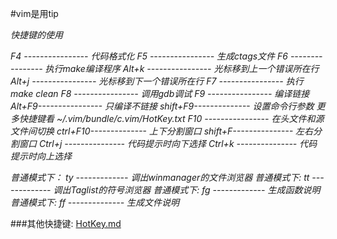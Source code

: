 #vim是用tip

*快捷键的使用*

*F4    ----------------	代码格式化*
*F5	  ----------------	生成ctags文件*
*F6	  ----------------	执行make编译程序*
*Alt+k ----------------	光标移到上一个错误所在行*
*Alt+j ----------------  光标移到下一个错误所在行*
*F7	  ----------------	执行make clean*
*F8	  ----------------	调用gdb调试*
*F9	  ----------------	编译链接*
*Alt+F9----------------  只编译不链接*
*shift+F9--------------  设置命令行参数*
*更多快捷键看 ~/.vim/bundle/c.vim/HotKey.txt*
*F10	  ----------------	在头文件和源文件间切换*
*ctrl+F10--------------  上下分割窗口*
*shift+F---------------  左右分割窗口*
*Ctrl+j ---------------  代码提示时向下选择*
*Ctrl+k ---------------  代码提示时向上选择*

*普通模式下： ty ------------- 调出winmanager的文件浏览器*
*普通模式下:  tt ------------- 调出Taglist的符号浏览器*
*普通模式下:  fg -------------  生成函数说明*
*普通模式下:  ff --------------  生成文件说明*

###其他快捷键:
[HotKey.md](HotKey.md)







